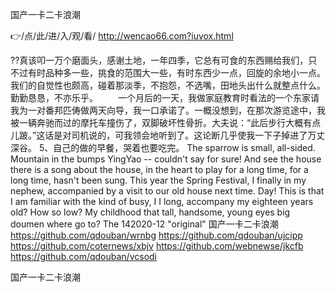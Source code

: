 
国产一卡二卡浪潮




👉/点/此/进/入/观/看/ http://wencao66.com?iuvox.html




??真该叩一万个磨面头，感谢土地，一年四季，它总有可食的东西赐给我们，只不过有时品种多一些，挑食的范围大一些，有时东西少一点，回旋的余地小一点。我们的自觉性也颇高，碰着那淡季，不抱怨，不选嘴，田地头出什么就整点什么。勤勤恳恳，不亦乐乎。
　　一个月后的一天，我做家庭教育时看法的一个东家请我为一对番邦匹俦做两天向导，我一口承诺了。一概没想到，在那次游览途中，我被一辆奔驰而过的摩托车撞伤了，双脚破坏性骨折。大夫说：“此后步行大概有点儿跛。”这话是对司机说的，可我领会地听到了。这论断几乎使我一下子掉进了万丈深谷。
	5、自己的做的早餐，哭着也要吃完。
The sparrow is small, all-sided.
Mountain in the bumps YingYao -- couldn't say for sure!
And see the house there is a song about the house, in the heart to play for a long time, for a long time, hasn't been sung.
This year the Spring Festival, I finally in my nephew, accompanied by a visit to our old house next time.
Day!
This is that I am familiar with the kind of busy, I I long, accompany my eighteen years old?
How so low?
My childhood that tall, handsome, young eyes big doumen where go to?
The 142020-12 "original"
国产一卡二卡浪潮 https://github.com/qdouban/wrnbg
https://github.com/qdouban/ujcipp
https://github.com/coternews/xbjv
https://github.com/webnewse/jkcfb
https://github.com/qdouban/vcsodi





国产一卡二卡浪潮
